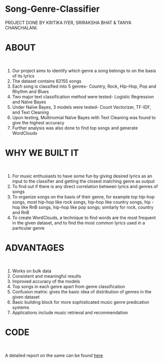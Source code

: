 # Song-Genre-Classifier

PROJECT DONE BY KRITIKA IYER, SRIRAKSHA BHAT & TANYA CHANCHALANI.

# ABOUT 
<br>

1) Our project aims to identify which genre a song belongs to on the basis of its lyrics
2) The dataset contains 62155 songs
3) Each song is classified into 5 genres- Country, Rock, Hip-Hop, Pop and Rhythm and Blues
4) Two major text classification method were tested- Logistic Regression and Naïve Bayes
5) Under Naïve Bayes, 3 models were tested- Count Vectorizer, TF-IDF, and Text Cleaning
6) Upon testing, Multinomial Naïve Bayes with Text Cleaning was found to give the highest accuracy
7) Further analysis was also done to find top songs and generate WordClouds

# WHY WE BUILT IT
<br>

1) For music enthusiasts to have some fun by giving desired lyrics as an input to the classifier and getting the closest matching genre as output
2) To find out if there is any direct correlation between lyrics and genres of songs
3) To organize songs on the basis of their genre, for example top hip-hop songs, most hip-hop like rock songs, hip-hop like country songs, hip -hop like RnB songs, hip-hop like    pop songs; similarly for rock, country and RnB
4) To create WordClouds, a technique to find words are the most frequent in the given dataset, and to find  the most common lyrics used in a particular genre

# ADVANTAGES
<br>

1) Works on bulk data
2) Consistent and meaningful results
3) Improved accuracy of the models
4) Top songs in each genre apart from genre classification
5) Confusion matrix: gives the basic idea of distribution of genres in the given dataset
6) Basic building block for more sophisticated music genre predication systems
7) Applications include music retrieval and recommendation

# CODE
<br>

A detailed report on the same can be found <a href="https://github.com/TANYA-CHAN/SongGenreClassifiernlp/blob/master/SongGenreClassifier.ipynb">here</a>

